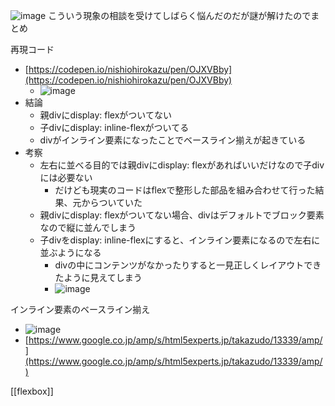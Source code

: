 
![image](https://gyazo.com/8b4090e732de5400efd7e902063fa21a/thumb/1000)
こういう現象の相談を受けてしばらく悩んだのだが謎が解けたのでまとめ

再現コード
- [https://codepen.io/nishiohirokazu/pen/OJXVBby](https://codepen.io/nishiohirokazu/pen/OJXVBby)
    - ![image](https://gyazo.com/3b12d5d3c011a28e4b22efda00576550/thumb/1000)
- 結論
    - 親divにdisplay: flexがついてない
    - 子divにdisplay: inline-flexがついてる
    - divがインライン要素になったことでベースライン揃えが起きている
- 考察
    - 左右に並べる目的では親divにdisplay: flexがあればいいだけなので子divには必要ない
        - だけども現実のコードはflexで整形した部品を組み合わせて行った結果、元からついていた
    - 親divにdisplay: flexがついてない場合、divはデフォルトでブロック要素なので縦に並んでしまう
    - 子divをdisplay: inline-flexにすると、インライン要素になるので左右に並ぶようになる
        - divの中にコンテンツがなかったりすると一見正しくレイアウトできたように見えてしまう
        - ![image](https://gyazo.com/8535a9689e88fc53afe874c8fbdf5654/thumb/1000)

インライン要素のベースライン揃え
- ![image](https://gyazo.com/de07862ebf5706f4860cd1454ad705f9/thumb/1000)
- [https://www.google.co.jp/amp/s/html5experts.jp/takazudo/13339/amp/](https://www.google.co.jp/amp/s/html5experts.jp/takazudo/13339/amp/)

[[flexbox]]
